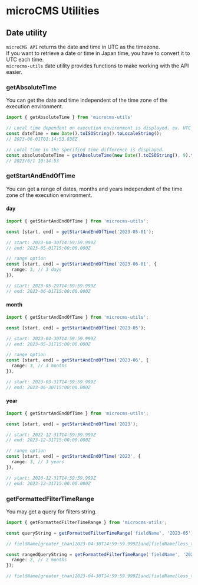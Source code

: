# microCMS Utilities

## Date utility

`microCMS API` returns the date and time in UTC as the timezone.  
If you want to retrieve a date or time in Japan time, you have to convert it to UTC each time.  
`microcms-utils` date utility provides functions to make working with the API easier.

### getAbsoluteTime

You can get the date and time independent of the time zone of the execution environment.

```ts
import { getAbsoluteTime } from 'microcms-utils'

// Local time dependent on execution environment is displayed. ex. UTC Runtime
const dateTime = new Date().toISOString().toLocaleString();
// 2023-06-01T01:14:53.838Z

// Local time in the specified time difference is displayed.
const absoluteDateTime = getAbsoluteTime(new Date().toISOString(), 9).toLocaleString();
// 2023/6/1 10:14:53
```

### getStartAndEndOfTime

You can get a range of dates, months and years independent of the time zone of the execution environment.

#### day

```ts
import { getStartAndEndOfTime } from 'microcms-utils';

const [start, end] = getStartAndEndOfTime('2023-05-01');

// start: 2023-04-30T14:59:59.999Z
// end: 2023-05-01T15:00:00.000Z
```

```ts
// range option
const [start, end] = getStartAndEndOfTime('2023-06-01', {
  range: 3, // 3 days
}),

// start: 2023-05-29T14:59:59.999Z
// end: 2023-06-01T15:00:00.000Z
```

#### month

```ts
import { getStartAndEndOfTime } from 'microcms-utils';

const [start, end] = getStartAndEndOfTime('2023-05');

// start: 2023-04-30T14:59:59.999Z
// end: 2023-05-31T15:00:00.000Z
```

```ts
// range option
const [start, end] = getStartAndEndOfTime('2023-06', {
  range: 3, // 3 months
}),

// start: 2023-03-31T14:59:59.999Z
// end: 2023-06-30T15:00:00.000Z
```

#### year

```ts
import { getStartAndEndOfTime } from 'microcms-utils';

const [start, end] = getStartAndEndOfTime('2023');

// start: 2022-12-31T14:59:59.999Z
// end: 2023-12-31T15:00:00.000Z
```

```ts
// range option
const [start, end] = getStartAndEndOfTime('2023', {
  range: 3, // 3 years
}),

// start: 2020-12-31T14:59:59.999Z
// end: 2023-12-31T15:00:00.000Z
```

### getFormattedFilterTimeRange

You may get a query for filters string.

```ts
import { getFormattedFilterTimeRange } from 'microcms-utils';

const queryString = getFormattedFilterTimeRange('fieldName', '2023-05');

// fieldName[greater_than]2023-04-30T14:59:59.999Z[and]fieldName[less_than]2023-05-31T15:00:00.000Z

const rangedQueryString = getFormattedFilterTimeRange('fieldName', '2023-06', {
  range: 2, // 2 months
});

// fieldName[greater_than]2023-04-30T14:59:59.999Z[and]fieldName[less_than]2023-06-30T15:00:00.000Z
```